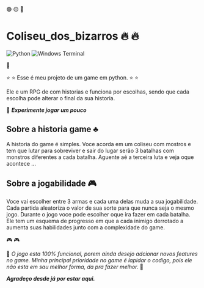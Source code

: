 🟢 🟡 🔴

# Coliseu_dos_bizarros :fire: :fire:

![Python](https://img.shields.io/badge/python-3670A0?style=for-the-badge&logo=python&logoColor=ffdd54)
![Windows Terminal](https://img.shields.io/badge/Windows%20Terminal-%234D4D4D.svg?style=for-the-badge&logo=windows-terminal&logoColor=white)

:floppy_disk:

:star: :star: Esse é meu projeto de um game em python. :star: :star:

Ele e um RPG de com historias e funciona por escolhas, sendo que cada escolha pode alterar o final da sua historia.

:pushpin: __*Experimente jogar um pouco*__

## Sobre a historia game :clubs:

A historia do game é simples.
Voce acorda em um coliseu com mostros e tem que lutar para sobreviver e sair do lugar
serão 3 batalhas com monstros diferentes a cada batalha.
Aguente aé a terceira luta e veja oque acontece ...

## Sobre a jogabilidade :video_game:

Voce vai escolher entre 3 armas e cada uma delas muda a sua jogabilidade.
Cada partida aleatoriza o valor de sua sorte para que nunca seja o mesmo jogo.
Durante o jogo voce pode escolher oque ira fazer em cada batalha.
Ele tem um esquema de progresso em que a cada inimigo derrotado a aumenta suas habilidades junto com a complexidade do game.

:video_game: :video_game:

:loudspeaker:
*O jogo esta 100% funcional, porem ainda desejo adcionar novos features no game.*
*Minha principal prioridade no game é lapidar o codigo, pois ele não esta em sau melhor forma, da pra fazer melhor.*
:loudspeaker:

__*Agradeço desde já por estar aqui.*__

